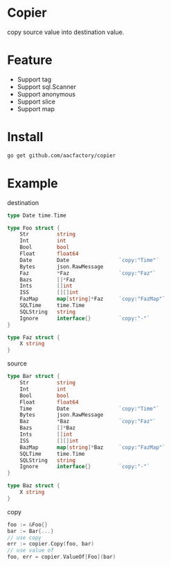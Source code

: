 # Copier
copy source value into destination value.

# Feature
* Support tag
* Support sql.Scanner
* Support anonymous
* Support slice
* Support map

# Install
```bash
go get github.com/aacfactory/copier
```

# Example
destination
```go
type Date time.Time

type Foo struct {
	Str         string
	Int         int
	Bool        bool
	Float       float64
	Date        Date                `copy:"Time"`
	Bytes       json.RawMessage
	Faz         *Faz                `copy:"Faz"`
	Bazs        []*Faz
	Ints        []int
	ISS         [][]int
	FazMap      map[string]*Faz     `copy:"FazMap"`
	SQLTime     time.Time
	SQLString   string
	Ignore      interface{}         `copy:"-"`
}

type Faz struct {
	X string
}
```
source
```go
type Bar struct {
	Str         string
	Int         int
	Bool        bool
	Float       float64
	Time        Date                `copy:"Time"`
	Bytes       json.RawMessage
	Baz         *Baz                `copy:"Faz"`
	Bazs        []*Baz
	Ints        []int
	ISS         [][]int
	BazMap      map[string]*Baz     `copy:"FazMap"`
	SQLTime     time.Time
	SQLString   string
	Ignore      interface{}         `copy:"-"`
}

type Baz struct {
	X string
}
```
copy
```go
foo := &Foo{}
bar := Bar{...}
// use copy
err := copier.Copy(foo, bar)
// use value of
foo, err = copier.ValueOf[Foo](bar)
```